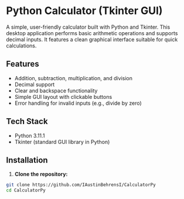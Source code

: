 # Python Calculator (Tkinter GUI)

A simple, user-friendly calculator built with Python and Tkinter. This desktop application performs basic arithmetic operations and supports decimal inputs. It features a clean graphical interface suitable for quick calculations.

## Features

- Addition, subtraction, multiplication, and division
- Decimal support
- Clear and backspace functionality
- Simple GUI layout with clickable buttons
- Error handling for invalid inputs (e.g., divide by zero)

## Tech Stack

- Python 3.11.1
- Tkinter (standard GUI library in Python)

## Installation

1. **Clone the repository:**

```bash
git clone https://github.com/IAustinBehrensI/CalculatorPy
cd CalculatorPy
